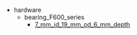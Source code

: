 * hardware
  * bearing_F600_series
    * [7_mm_id_19_mm_od_6_mm_depth](hardware/bearing_F600_series/7_mm_id_19_mm_od_6_mm_depth)
